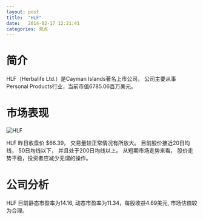 ```yaml
---
layout: post
title:  "HLF"
date:   2014-02-17 12:21:41
categories: 观点
---
```


# 简介
HLF（Herbalife Ltd.）是Cayman Islands著名上市公司，
公司主要从事Personal Products行业，当前市值6785.06百万美元。

# 市场表现

![HLF](http://finviz.com/chart.ashx?t=HLF&ty=c&ta=1&p=d&s=l)

HLF 昨日收盘价 $66.39，
交易量较正常情况有所放大。
目前股价接近20日均线，
50日均线以下，
并且处于200日均线以上。
从短期市场走势来看，
股价走势平稳，投资者应减少无谓的操作。

# 公司分析
HLF 目前静态市盈率为14.16, 动态市盈率为11.34，每股收益4.69美元,
市场估值较为合理。
